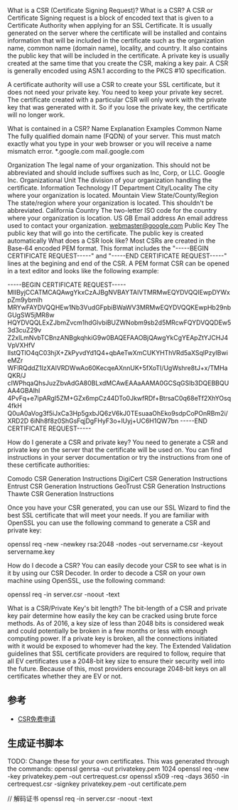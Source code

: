 What is a CSR (Certificate Signing Request)?
What is a CSR? A CSR or Certificate Signing request is a block of encoded text that is given to a Certificate Authority when applying for an SSL Certificate. It is usually generated on the server where the certificate will be installed and contains information that will be included in the certificate such as the organization name, common name (domain name), locality, and country. It also contains the public key that will be included in the certificate. A private key is usually created at the same time that you create the CSR, making a key pair. A CSR is generally encoded using ASN.1 according to the PKCS #10 specification.

A certificate authority will use a CSR to create your SSL certificate, but it does not need your private key. You need to keep your private key secret. The certificate created with a particular CSR will only work with the private key that was generated with it. So if you lose the private key, the certificate will no longer work.

What is contained in a CSR?
Name	Explanation	Examples
Common Name	The fully qualified domain name (FQDN) of your server. This must match exactly what you type in your web browser or you will receive a name mismatch error.	
*.google.com
mail.google.com

Organization	The legal name of your organization. This should not be abbreviated and should include suffixes such as Inc, Corp, or LLC.	Google Inc.
Organizational Unit	The division of your organization handling the certificate.	Information Technology
IT Department
City/Locality	The city where your organization is located.	Mountain View
State/County/Region	The state/region where your organization is located. This shouldn't be abbreviated.	California
Country	The two-letter ISO code for the country where your organization is location.	US
GB
Email address	An email address used to contact your organization.	webmaster@google.com
Public Key	The public key that will go into the certificate.	The public key is created automatically
What does a CSR look like?
Most CSRs are created in the Base-64 encoded PEM format. This format includes the "-----BEGIN CERTIFICATE REQUEST-----" and "-----END CERTIFICATE REQUEST-----" lines at the begining and end of the CSR. A PEM format CSR can be opened in a text editor and looks like the following example:

-----BEGIN CERTIFICATE REQUEST-----
MIIByjCCATMCAQAwgYkxCzAJBgNVBAYTAlVTMRMwEQYDVQQIEwpDYWxpZm9ybmlh
MRYwFAYDVQQHEw1Nb3VudGFpbiBWaWV3MRMwEQYDVQQKEwpHb29nbGUgSW5jMR8w
HQYDVQQLExZJbmZvcm1hdGlvbiBUZWNobm9sb2d5MRcwFQYDVQQDEw53d3cuZ29v
Z2xlLmNvbTCBnzANBgkqhkiG9w0BAQEFAAOBjQAwgYkCgYEApZtYJCHJ4VpVXHfV
IlstQTlO4qC03hjX+ZkPyvdYd1Q4+qbAeTwXmCUKYHThVRd5aXSqlPzyIBwieMZr
WFlRQddZ1IzXAlVRDWwAo60KecqeAXnnUK+5fXoTI/UgWshre8tJ+x/TMHaQKR/J
cIWPhqaQhsJuzZbvAdGA80BLxdMCAwEAAaAAMA0GCSqGSIb3DQEBBQUAA4GBAIhl
4PvFq+e7ipARgI5ZM+GZx6mpCz44DTo0JkwfRDf+BtrsaC0q68eTf2XhYOsq4fkH
Q0uA0aVog3f5iJxCa3Hp5gxbJQ6zV6kJ0TEsuaaOhEko9sdpCoPOnRBm2i/XRD2D
6iNh8f8z0ShGsFqjDgFHyF3o+lUyj+UC6H1QW7bn
-----END CERTIFICATE REQUEST-----

How do I generate a CSR and private key?
You need to generate a CSR and private key on the server that the certificate will be used on. You can find instructions in your server documentation or try the instructions from one of these certificate authorities:

Comodo CSR Generation Instructions
DigiCert CSR Generation Instructions
Entrust CSR Generation Instructions
GeoTrust CSR Generation Instructions
Thawte CSR Generation Instructions

Once you have your CSR generated, you can use our SSL Wizard to find the best SSL certificate that will meet your needs. If you are familiar with OpenSSL you can use the following command to generate a CSR and private key:

openssl req -new -newkey rsa:2048 -nodes -out servername.csr -keyout servername.key

How do I decode a CSR?
You can easily decode your CSR to see what is in it by using our CSR Decoder. In order to decode a CSR on your own machine using OpenSSL, use the following command:

openssl req -in server.csr -noout -text

What is a CSR/Private Key's bit length?
The bit-length of a CSR and private key pair determine how easily the key can be cracked using brute force methods. As of 2016, a key size of less than 2048 bits is considered weak and could potentially be broken in a few months or less with enough computing power. If a private key is broken, all the connections initiated with it would be exposed to whomever had the key. The Extended Validation guidelines that SSL certificate providers are required to follow, require that all EV certificates use a 2048-bit key size to ensure their security well into the future. Because of this, most providers encourage 2048-bit keys on all certificates whether they are EV or not.

## 参考

- [CSR免费申请](https://letsencrypt.org/zh-cn/getting-started/#)

## 生成证书脚本

TODO: Change these for your own certificates.  This was generated through the commands:
openssl genrsa -out privatekey.pem 1024
openssl req -new -key privatekey.pem -out certrequest.csr
openssl x509 -req  -days 3650 -in certrequest.csr -signkey privatekey.pem -out certificate.pem

// 解码证书
openssl req -in server.csr -noout -text